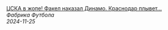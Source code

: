 <!--2024-11-25 12:37:49-->
<div class="yb">
  <a class="nodecor" href="/posts.html?sport/cska_v_jope_fakel_nakazal_dinamo_krasnodar_plyvet">
    <img class="preview" data-videoid="PcpqYG4nLM8" src="https://i1.ytimg.com/vi/PcpqYG4nLM8/hqdefault.jpg" align="middle" alt="">
  </a>
  <div class="inlbl text">
    <a class="nodecor" href="/posts.html?sport/cska_v_jope_fakel_nakazal_dinamo_krasnodar_plyvet">ЦСКА в жопе! Факел наказал Динамо. Краснодар плывет…</a><br>
    <i class="smaller2">Фабрика Футбола</i><br>
    <i class="smaller3">2024-11-25</i>
  </div>
</div>
